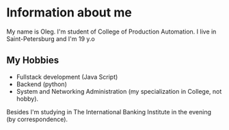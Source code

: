 # Information about me

My name is Oleg. I'm student of College of Production Automation.
I live in Saint-Petersburg and I'm 19 y.o

## My Hobbies

- Fullstack development (Java Script)
- Backend (python)
- System and Networking Administration (my specialization in College, not hobby).

Besides I'm studying in The International Banking Institute in the evening (by correspondence).
